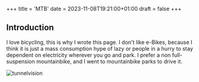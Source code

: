 +++
title = 'MTB'
date = 2023-11-08T19:21:00+01:00
draft = false
+++
## Introduction

I love bicycling, this is why I wrote this page. I don't like e-Bikes, because I think it is just a mass consumption hype of lazy or people in a hurry to stay dependent on electricity wherever you go and park. I prefer a non full-suspension mountainbike, and I went to mountainbike parks to drive it.

![tunnelvision](/IMG_20230815_193213-01.jpeg)
